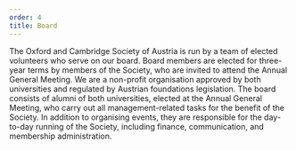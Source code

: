 ```yaml
---
order: 4
title: Board
---
```

The Oxford and Cambridge Society of Austria is run by a team of elected volunteers who serve on our board. Board members are elected for three-year terms by members of the Society, who are invited to attend the Annual General Meeting. We are a non-profit organisation approved by both universities and regulated by Austrian foundations legislation. The board consists of alumni of both universities, elected at the Annual General Meeting, who carry out all management-related tasks for the benefit of the Society. In addition to organising events, they are responsible for the day-to-day running of the Society, including finance, communication, and membership administration.
